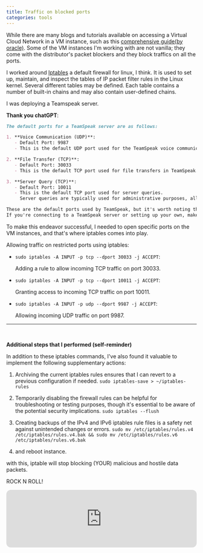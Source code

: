 ```yaml
---
title: Traffic on blocked ports
categories: tools
---
```



While there are many blogs and tutorials available on accessing a Virtual Cloud Network in a VM instance, such as this [comprehensive guide(by oracle)](https://docs.oracle.com/en/learn/lab_virtual_network/index.html#introduction). Some of the VM instances I'm working with are not vanilla; they come with the distributor's packet blockers and they block traffics on all the ports.

I worked around [Iptables](https://linux.die.net/man/8/iptables) a default firewall for linux, I think. It is used to set up, maintain, and inspect the tables of IP packet filter rules in the Linux kernel. Several different tables may be defined. Each table contains a number of built-in chains and may also contain user-defined chains.


I was deploying a Teamspeak server. 


**Thank you chatGPT**:
```md
The default ports for a TeamSpeak server are as follows:

1. **Voice Communication (UDP)**:
   - Default Port: 9987
   - This is the default UDP port used for the TeamSpeak voice communication server.

2. **File Transfer (TCP)**:
   - Default Port: 30033
   - This is the default TCP port used for file transfers in TeamSpeak. File transfers are often used for uploading and downloading files, such as server icons or avatars.

3. **Server Query (TCP)**:
   - Default Port: 10011
   - This is the default TCP port used for server queries. 
     Server queries are typically used for administrative purposes, allowing you to manage and configure the TeamSpeak server programmatically.

These are the default ports used by TeamSpeak, but it's worth noting that server administrators can configure different ports if needed. 
If you're connecting to a TeamSpeak server or setting up your own, make sure to check the server's configuration to confirm the specific ports it's using.
```

To make this endeavor successful, I needed to open specific ports on the VM instances, and that's where iptables comes into play.


Allowing traffic on restricted ports using iptables:

- `sudo iptables -A INPUT -p tcp --dport 30033 -j ACCEPT`: 

   Adding a rule to allow incoming TCP traffic on port 30033.

- `sudo iptables -A INPUT -p tcp --dport 10011 -j ACCEPT`:

   Granting access to incoming TCP traffic on port 10011.

- `sudo iptables -A INPUT -p udp --dport 9987 -j ACCEPT`:

   Allowing incoming UDP traffic on port 9987.

---
<br>

**Additional steps that I performed (self-reminder)**

In addition to these iptables commands, I've also found it valuable to implement the following supplementary actions:

1. Archiving the current iptables rules ensures that I can revert to a previous configuration if needed.
   ```sudo iptables-save > ~/iptables-rules```


2. Temporarily disabling the firewall rules can be helpful for troubleshooting or testing purposes, though it's essential to be aware of the potential security implications.
   ```sudo iptables --flush``` 

3. Creating backups of the IPv4 and IPv6 iptables rule files is a safety net against unintended changes or errors.
   ```sudo mv /etc/iptables/rules.v4 /etc/iptables/rules.v4.bak && sudo mv /etc/iptables/rules.v6 /etc/iptables/rules.v6.bak``` 

4. and reboot instance.

with this, iptable will stop blocking (YOUR) malicious and hostile data packets.

ROCK N ROLL!
<iframe style="border-radius:12px" src="https://open.spotify.com/embed/track/4feXJ5IC3avXsVW9WNFSag?utm_source=generator" width="100%" height="152" frameBorder="0" allowfullscreen="" allow="autoplay; clipboard-write; encrypted-media; fullscreen; picture-in-picture" loading="lazy"></iframe>
